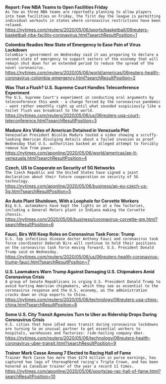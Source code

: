 **Report: Few NBA Teams to Open Facilities Friday**\
`As few as three NBA teams are reportedly planning to allow players into team facilities on Friday, the first day the league is permitting individual workouts in states where coronavirus restrictions have been relaxed.`\
https://nytimes.com/reuters/2020/05/06/sports/basketball/06reuters-basketball-nba-facility-coronavirus.html?searchResultPosition=1

**Colombia Readies New State of Emergency to Ease Pain of Virus Lockdown**\
`Colombia's government on Wednesday said it was preparing to declare a second state of emergency to support sectors of the economy that will remain shut down for an extended period to reduce the spread of the novel coronavirus.`\
https://nytimes.com/reuters/2020/05/06/world/americas/06reuters-health-coronavirus-colombia-emergency.html?searchResultPosition=2

**Was That a Flush? U.S. Supreme Court Handles Teleconference Experiment**\
`The U.S. Supreme Court's experiment in conducting oral arguments by teleconference this week - a change forced by the coronavirus pandemic - went rather smoothly right up until what sounded suspiciously like a toilet flush was broadcast to the world.`\
https://nytimes.com/reuters/2020/05/06/us/06reuters-usa-court-teleconference.html?searchResultPosition=3

**Maduro Airs Video of American Detained in Venezuela Plot**\
`Venezuelan President Nicolás Maduro touted a video showing a scruffy-looking American divulging details about a failed invasion as proof Wednesday that U.S. authorities backed an alleged attempt to forcibly remove him from power.`\
https://nytimes.com/aponline/2020/05/06/world/americas/ap-lt-venezuela.html?searchResultPosition=4

**Czech, US to Cooperate on Security of 5G Networks**\
`The Czech Republic and the United States have signed a joint declaration about their future cooperation on security of 5G technology.`\
https://nytimes.com/aponline/2020/05/06/business/ap-eu-czech-us-5g.html?searchResultPosition=5

**An Auto Plant Shutdown, With a Loophole for Corvette Workers**\
`Big U.S. automakers have kept the lights on at a few factories, including a General Motors plant in Indiana making the Corvette chassis.`\
https://nytimes.com/2020/05/06/business/coronavirus-corvette-gm.html?searchResultPosition=6

**Fauci, Birx Will Keep Roles on Coronavirus Task Force: Trump**\
`U.S. top infectious disease doctor Anthony Fauci and coronavirus task force coordinator Deborah Birx will continue to hold their positions on the coronavirus task force moving forward, U.S. President Donald Trump said on Wednesday.`\
https://nytimes.com/reuters/2020/05/06/us/06reuters-health-coronavirus-trump-fauci.html?searchResultPosition=7

**U.S. Lawmakers Warn Trump Against Damaging U.S. Chipmakers Amid Coronavirus Crisis**\
`A group of Senate Republicans is urging U.S. President Donald Trump to avoid hurting American chipmakers, which they see as essential to the coronavirus response and the U.S. economy, as the administration cracks down on chip exports to China.  `\
https://nytimes.com/reuters/2020/05/06/technology/06reuters-usa-chips-china.html?searchResultPosition=8

**Some U.S. City Transit Agencies Turn to Uber as Ridership Drops During Coronavirus Crisis**\
`U.S. cities that have idled mass transit during coronavirus lockdowns are turning to an unusual partner to get essential workers to hospitals, warehouses and factories: ride-hailing company Uber.`\
https://nytimes.com/reuters/2020/05/06/technology/06reuters-health-coronavirus-uber-transit.html?searchResultPosition=9

**Trainer Mark Casse Among 7 Elected to Racing Hall of Fame**\
`Trainer Mark Casse has more than $174 million in purse earnings, has captured two legs of thoroughbred racing's Triple Crown, and has been honored as Canadian trainer of the year a record 11 times.`\
https://nytimes.com/aponline/2020/05/06/sports/ap-rac-hall-of-fame.html?searchResultPosition=10

